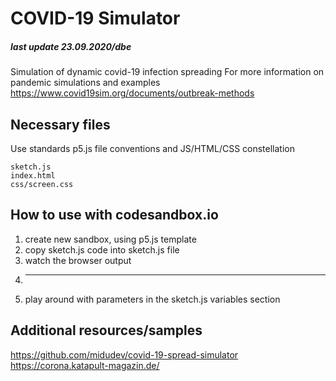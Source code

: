 # COVID-19 Simulator  

##### last update 23.09.2020/dbe

Simulation of dynamic covid-19 infection spreading
For more information on pandemic simulations and examples https://www.covid19sim.org/documents/outbreak-methods

## Necessary files

Use standards p5.js file conventions and JS/HTML/CSS constellation
```
sketch.js
index.html
css/screen.css
```

## How to use with codesandbox.io

1. create new sandbox, using p5.js template
1. copy sketch.js code into sketch.js file
1. watch the browser output
1. ---
1. play around with parameters in the sketch.js variables section 

## Additional resources/samples
https://github.com/midudev/covid-19-spread-simulator
https://corona.katapult-magazin.de/

